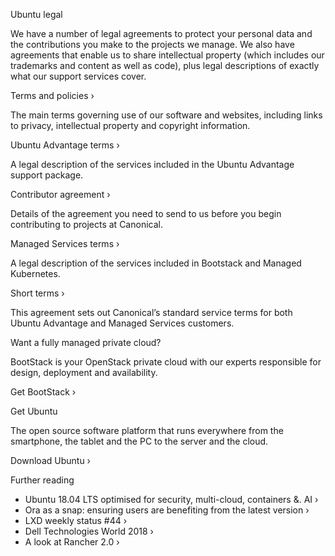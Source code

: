 Ubuntu legal

We have a number of legal agreements to protect your personal data and the contributions you make to the projects we manage. We also have agreements that enable us to share intellectual property (which includes our trademarks and content as well as code), plus legal descriptions of exactly what our support services cover.

Terms and policies ›

The main terms governing use of our software and websites, including links to privacy, intellectual property and copyright information.

Ubuntu Advantage terms ›

A legal description of the services included in the Ubuntu Advantage support package.

Contributor agreement ›

Details of the agreement you need to send to us before you begin contributing to projects at Canonical.

Managed Services terms ›

A legal description of the services included in Bootstack and Managed Kubernetes.

Short terms ›

This agreement sets out Canonical’s standard service terms for both Ubuntu Advantage and Managed Services customers.

Want a fully managed private cloud?

BootStack is your OpenStack private cloud with our experts responsible for design, deployment and availability.

Get BootStack ›

Get Ubuntu

The open source software platform that runs everywhere from the smartphone, the tablet and the PC to the server and the cloud.

Download Ubuntu ›

Further reading

*   Ubuntu 18.04 LTS optimised for security, multi-cloud, containers &. AI ›
*   Ora as a snap: ensuring users are benefiting from the latest version ›
*   LXD weekly status #44 ›
*   Dell Technologies World 2018 ›
*   A look at Rancher 2.0 ›